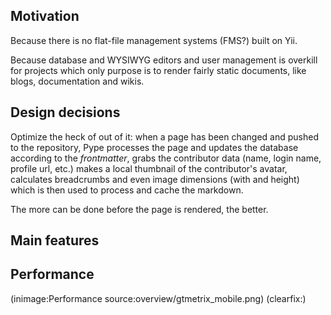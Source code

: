 <!--
Title: Overview
Description: Highlevel overview of Pype
Keywords: pype, overview
-->

## Motivation
Because there is no flat-file management systems (FMS?) built on Yii.

Because database and WYSIWYG editors and user management is overkill for projects which only purpose is to render fairly static documents, like blogs, documentation and wikis.

## Design decisions
Optimize the heck of out of it: when a page has been changed and pushed to the repository, Pype processes the page and updates the database according to the *frontmatter*, grabs the contributor data (name, login name, profile url, etc.) makes a local thumbnail of the contributor's avatar, calculates breadcrumbs and even image dimensions (with and height) which is then used to process and cache the markdown.

The more can be done before the page is rendered, the better.

## Main features


## Performance

(inimage:Performance source:overview/gtmetrix_mobile.png)
(clearfix:)


